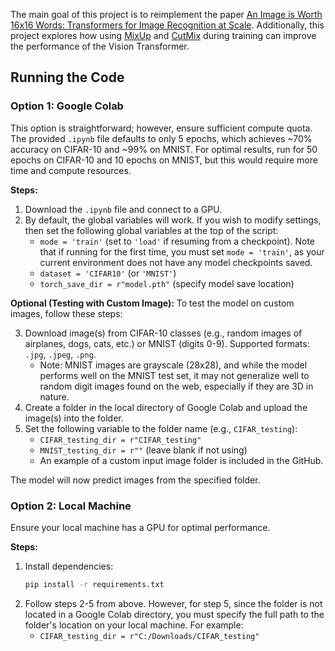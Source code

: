 The main goal of this project is to reimplement the paper [An Image is Worth 16x16 Words: Transformers for Image Recognition at Scale](https://arxiv.org/pdf/2010.11929). Additionally, this project explores how using [MixUp](https://arxiv.org/pdf/1710.09412) and [CutMix](https://arxiv.org/pdf/1905.04899v2) during training can improve the performance of the Vision Transformer. 

## Running the Code

### Option 1: Google Colab

This option is straightforward; however, ensure sufficient compute quota. The provided `.ipynb` file defaults to only 5 epochs, which achieves ~70% accuracy on CIFAR-10 and ~99% on MNIST. For optimal results, run for 50 epochs on CIFAR-10 and 10 epochs on MNIST, but this would require more time and compute resources.

**Steps:**
1. Download the `.ipynb` file and connect to a GPU.
2. By default, the global variables will work. If you wish to modify settings, then set the following global variables at the top of the script: 
   - `mode = 'train'` (set to `'load'` if resuming from a checkpoint). Note that if running for the first time, you must set `mode = 'train'`, as your current environment does not have any model checkpoints saved.
   - `dataset = 'CIFAR10'` (or `'MNIST'`)
   - `torch_save_dir = r"model.pth"` (specify model save location)

**Optional (Testing with Custom Image):**
To test the model on custom images, follow these steps:

3. Download image(s) from CIFAR-10 classes (e.g., random images of airplanes, dogs, cats, etc.) or MNIST (digits 0-9). Supported formats: `.jpg`, `.jpeg`, `.png`. 
   - Note: MNIST images are grayscale (28x28), and while the model performs well on the MNIST test set, it may not generalize well to random digit images found on the web, especially if they are 3D in nature.
4. Create a folder in the local directory of Google Colab and upload the image(s) into the folder.
5. Set the following variable to the folder name (e.g., `CIFAR_testing`):
   - `CIFAR_testing_dir = r"CIFAR_testing"`
   - `MNIST_testing_dir = r""` (leave blank if not using)
   - An example of a custom input image folder is included in the GitHub.

The model will now predict images from the specified folder.

### Option 2: Local Machine

Ensure your local machine has a GPU for optimal performance.

**Steps:**
1. Install dependencies:
   ```bash
   pip install -r requirements.txt
2. Follow steps 2-5 from above. However, for step 5, since the folder is not located in a Google Colab directory, you must specify the full path to the folder's location on your local machine. For example:
   - `CIFAR_testing_dir = r"C:/Downloads/CIFAR_testing"`
